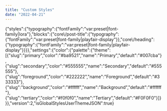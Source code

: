 ```yaml
---
title: "Custom Styles"
date: "2022-04-21"
---
```


{"styles":{"typography":{"fontFamily":"var:preset|font-family|lora"},"blocks":{"core\\/post-title":{"typography":{"fontFamily":"var:preset|font-family|playfair-display"}},"core\\/heading":{"typography":{"fontFamily":"var:preset|font-family|playfair-display"}}}},"settings":{"color":{"palette":{"theme":\[{"slug":"primary","color":"#ba9521","name":"Primary","default":"#007cba"},{"slug":"secondary","color":"#555555","name":"Secondary","default":"#555555"},{"slug":"foreground","color":"#222222","name":"Foreground","default":"#333333"},{"slug":"background","color":"#ffffff","name":"Background","default":"#ffffff"},{"slug":"tertiary","color":"#f0f0f0","name":"Tertiary","default":"#F0F0F0"}\]}}},"version":2,"isGlobalStylesUserThemeJSON":true}
